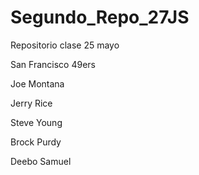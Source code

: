 # Segundo_Repo_27JS
Repositorio clase 25 mayo

San Francisco 49ers

Joe Montana

Jerry Rice

Steve Young

Brock Purdy

Deebo Samuel